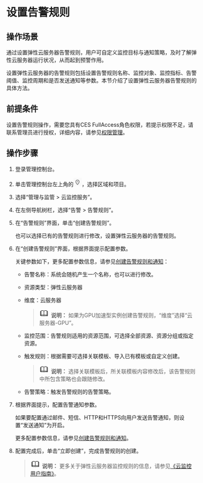 # 设置告警规则<a name="ecs_03_1004"></a>

## 操作场景<a name="section38299792222911"></a>

通过设置弹性云服务器告警规则，用户可自定义监控目标与通知策略，及时了解弹性云服务器运行状况，从而起到预警作用。

设置弹性云服务器的告警规则包括设置告警规则名称、监控对象、监控指标、告警阈值、监控周期和是否发送通知等参数。本节介绍了设置弹性云服务器告警规则的具体方法。

## 前提条件<a name="section3859103031317"></a>

设置告警规则操作，需要您具有CES FullAccess角色权限，若提示权限不足，请联系管理员进行授权，详细内容，请参见[权限管理](https://support.huaweicloud.com/productdesc-ces/ces_07_0009.html)。

## 操作步骤<a name="section7969360222918"></a>

1.  登录管理控制台。
2.  单击管理控制台左上角的![](figures/icon-region.png)，选择区域和项目。
3.  选择“管理与监管 \> 云监控服务”。
4.  在左侧导航树栏，选择“告警 \> 告警规则”。
5.  在“告警规则”界面，单击“创建告警规则”。

    也可以选择已有的告警规则进行修改，设置弹性云服务器的告警规则。

6.  在“创建告警规则”界面，根据界面提示配置参数。

    关键参数如下，更多配置参数信息，请参见[创建告警规则和通知](https://support.huaweicloud.com/usermanual-ces/zh-cn_topic_0084572213.html)：

    -   告警名称：系统会随机产生一个名称，也可以进行修改。
    -   资源类型：弹性云服务器
    -   维度：云服务器

        >![](public_sys-resources/icon-note.gif) **说明：** 
        >如果为GPU加速型实例创建告警规则，“维度”选择“云服务器-GPU”。

    -   监控范围：告警规则适用的资源范围，可选择全部资源、资源分组或指定资源。
    -   触发规则：根据需要可选择关联模板、导入已有模板或自定义创建。

        >![](public_sys-resources/icon-note.gif) **说明：** 
        >选择关联模板后，所关联模板内容修改后，该告警规则中所包含策略也会跟随修改。

    -   告警策略：触发告警规则的告警策略。

7.  根据界面提示，配置告警通知参数。

    如果要配置通过邮件、短信、HTTP和HTTPS向用户发送告警通知，则设置“发送通知”为开启。

    更多配置参数信息，请参见[创建告警规则和通知](https://support.huaweicloud.com/usermanual-ces/zh-cn_topic_0084572213.html)。

8.  配置完成后，单击“立即创建”，完成告警规则的创建。

    >![](public_sys-resources/icon-note.gif) **说明：** 
    >更多关于弹性云服务器监控规则的信息，请参见[《云监控用户指南》](https://support.huaweicloud.com/ces/index.html)。

